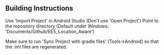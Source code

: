 
Building Instructions
---------------------

Use 'Import Project' in Android Studio (Don't use 'Open Project')
Point to the repository directory (Default under Windows: 'Documents/Github/EE5_Location_Aware')

Make sure to run 'Sync Project with gradle files' (Tools->Android) so that the .iml files are regenerated.
